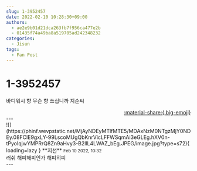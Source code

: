 ```yaml
---
slug: 1-3952457
date: 2022-02-10 10:28:30+09:00
authors:
  - ae2e9b01d21dca263fb7f956ca477e2b
  - 01435f74a49ba8a519705ad242348232
categories:
  - Jisun
tags:
  - Fan Post
---
```


# 1-3952457

<div class="post-container" markdown="1">
<div class="content-container md-sidebar__scrollwrap" markdown="1">

바디워시 향 무슨 향 쓰십니까 지순씨

</div>
</div>

<div style="text-align: right;" markdown="1">
<a href="https://weverse.io/fromis9/fanpost/1-3952457" style="text-align: right;">:material-share:{.big-emoji}</a>
</div>
---

<div class="comments-container md-sidebar__scrollwrap" markdown="1">
<div class="comment" markdown="1">
<div class='id-container' markdown="1">
![](https://phinf.wevpstatic.net/MjAyNDEyMTlfMTE5/MDAxNzM0NTgzMjY0NDEy.08FClE9gxLY-99LscoMUgQbKnrVicLFFWSqmAi3eGLEg.hXV0n-tPyoIqjwYMPRrQ8Zn9aHvy3-B2llL4LWAZ_bEg.JPEG/image.jpg?type=s72){ loading=lazy }
**<span class="artist">지선</span>** <small>Feb 10 2022, 10:32</small><br>
</div>
<div class='comment-body' markdown="1">
러쉬 해피해피인가 해피히피
</div>
</div>
</div>
---
